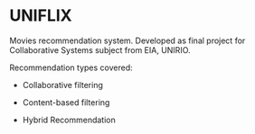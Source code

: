 # UNIFLIX

Movies recommendation system. Developed as final project for Collaborative Systems subject from EIA, UNIRIO.

Recommendation types covered:

* Collaborative filtering

* Content-based filtering

* Hybrid Recommendation
